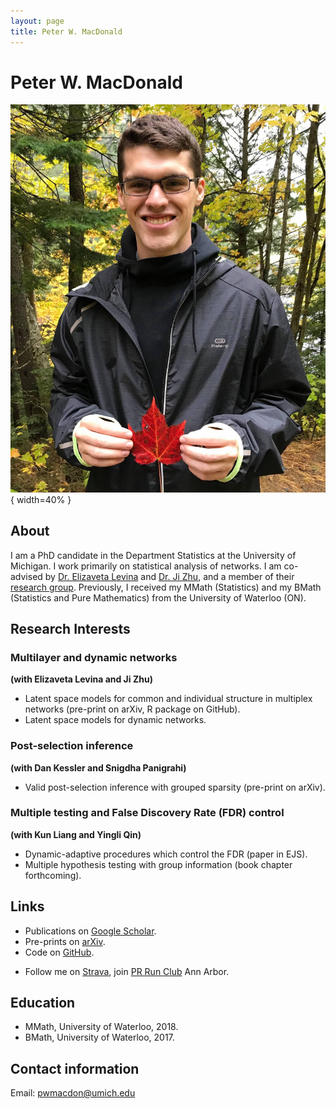 ```yaml
---
layout: page
title: Peter W. MacDonald
---
```


# Peter W. MacDonald

![(Canadian) Thanksgiving 2019](leaf.jpg){ width=40% }

## About

I am a PhD candidate in the Department Statistics at the University of Michigan. I work primarily on statistical analysis of networks. I am co-advised by [Dr. Elizaveta Levina](https://lsa.umich.edu/stats/people/faculty/elevina.html) and [Dr. Ji Zhu](https://lsa.umich.edu/stats/people/faculty/jizhu.html), and a member of their [research group](http://dept.stat.lsa.umich.edu/~elevina/group.html). Previously, I received my MMath (Statistics) and my BMath (Statistics and Pure Mathematics) from the University of Waterloo (ON).

## Research Interests

### Multilayer and dynamic networks
**(with Elizaveta Levina and Ji Zhu)**

- Latent space models for common and individual structure in multiplex networks (pre-print on arXiv, R package on GitHub).
- Latent space models for dynamic networks.

### Post-selection inference
**(with Dan Kessler and Snigdha Panigrahi)**

- Valid post-selection inference with grouped sparsity (pre-print on arXiv).

### Multiple testing and False Discovery Rate (FDR) control
**(with Kun Liang and Yingli Qin)**

- Dynamic-adaptive procedures which control the FDR (paper in EJS).
- Multiple hypothesis testing with group information (book chapter forthcoming).

## Links

- Publications on [Google Scholar](https://scholar.google.ca/citations?user=yB4ft9EAAAAJ&hl=en&authuser=1).
- Pre-prints on [arXiv](https://arxiv.org/search/stat?searchtype=author&query=MacDonald%2C+P+W).
- Code on [GitHub](https://github.com/peterwmacd).
<!-- - multiness on CRAN  -->
- Follow me on [Strava](https://www.strava.com/athletes/10522364), join [PR Run Club](https://www.prrunclub.com/) Ann Arbor.

## Education

- MMath, University of Waterloo, 2018.
- BMath, University of Waterloo, 2017.

<!-- ## Awards and honors -->

## Contact information

Email: pwmacdon@umich.edu
